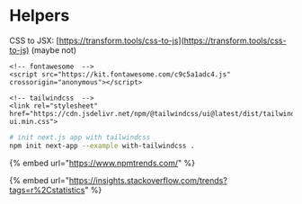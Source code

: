 # Helpers

CSS to JSX: [https://transform.tools/css-to-js](https://transform.tools/css-to-js) \(maybe not\)

```markup
<!-- fontawesome  -->
<script src="https://kit.fontawesome.com/c9c5a1adc4.js" crossorigin="anonymous"></script>
```

```markup
<!-- tailwindcss  -->
<link rel="stylesheet" href="https://cdn.jsdelivr.net/npm/@tailwindcss/ui@latest/dist/tailwind-ui.min.css">
```

```bash
# init next.js app with tailwindcss
npm init next-app --example with-tailwindcss .
```

{% embed url="https://www.npmtrends.com/" %}

{% embed url="https://insights.stackoverflow.com/trends?tags=r%2Cstatistics" %}



